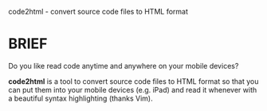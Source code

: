 code2html - convert source code files to HTML format

# BRIEF
Do you like read code anytime and anywhere on your mobile devices?

**code2html** is a tool to convert source code files to HTML format so that you can
put them into your mobile devices (e.g. iPad) and read it whenever with a
beautiful syntax highlighting (thanks Vim).
